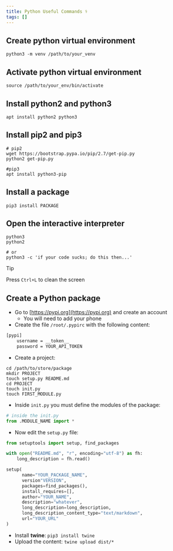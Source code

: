 ```yaml
---
title: Python Useful Commands ⚕️
tags: []
---
```

## Create python virtual environment

```shell
python3 -m venv /path/to/your_venv
```

## Activate python virtual environment

```shell
source /path/to/your_env/bin/activate
```

## Install python2 and python3 

```shell
apt install python2 python3
```

## Install pip2 and pip3

```shell
# pip2
wget https://bootstrap.pypa.io/pip/2.7/get-pip.py
python2 get-pip.py

#pip3
apt install python3-pip 
```

## Install a package

```shell
pip3 install PACKAGE
```

## Open the interactive interpreter

```shell
python3
python2

# or
python3 -c 'if your code sucks; do this then...'
```

>[!Tip]
>Press `Ctrl+L` to clean the screen

## Create a Python package

- Go to [https://pypi.org](https://pypi.org) and create an account
	- You will need to add your phone
- Create the file `/root/.pypirc` with the following content:

```txt
[pypi]
	username = __token__
	password = YOUR_API_TOKEN
```

- Create a project:
```shell
cd /path/to/store/package
mkdir PROJECT
touch setup.py README.md
cd PROJECT
touch init.py
touch FIRST_MODULE.py
```

- Inside `init.py` you must define the modules of the package:

```python
# inside the init.py
from .MODULE_NAME import *
```

- Now edit the `setup.py` file:

```python
from setuptools import setup, find_packages

with open("README.md", "r", encoding="utf-8") as fh:
	long_description = fh.read()

setup(
	  name="YOUR_PACKAGE_NAME",
	  version"VERSION",
	  packages=find_packages(),
	  install_requires=[],
	  author="YOUR_NAME",
	  description="whatever",
	  long_description=long_description,
	  long_description_content_type="text/markdown",
	  url="YOUR_URL"
)
```

- Install **twine**: `pip3 install twine`
- Upload the content: `twine upload dist/*`